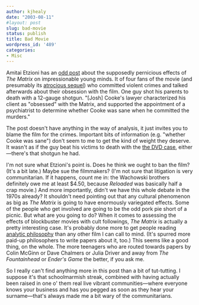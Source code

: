 ```yaml
---
author: kjhealy
date: "2003-08-11"
#layout: post
slug: bad-movie
status: publish
title: Bad Movie
wordpress_id: '489'
categories:
- Misc
---
```


Amitai Etzioni has an [odd post](http://www.amitai-notes.com/blog/archives/000101.html) about the supposedly pernicious effects of *The Matrix* on impressionable young minds. It of four fans of the movie (and presumably its [atrocious sequel](http://www.kieranhealy.org/blog/archives/000434.html)) who committed violent crimes and talked afterwards about their obsession with the film. One guy shot his parents to death with a 12-gauge shotgun. "[Josh] Cooke's lawyer characterized his client as "obsessed" with the Matrix, and supported the appointment of a psychiatrist to determine whether Cooke was sane when he committed the murders."

The post doesn't have anything in the way of analysis, it just invites you to blame the film for the crimes. Important bits of information (e.g. "whether Cooke was sane") don't seem to me to get the kind of weight they deserve. It wasn't as if the guy beat his victims to death with the [the DVD case](http://www.amazon.com/exec/obidos/ASIN/B00000K19E/kieranhealysw-20/ref=nosim/), either—there's that shotgun he had.
 
 I'm not sure what Etzioni's point is. Does he think we ought to ban the film? (It's a bit late.) Maybe sue the filmmakers? (I'm not sure that litigation is very communitarian. If it happens, count me in: the Wachowski brothers definitely owe me at least $4.50, because *Reloaded* was basically half a crap movie.) And more importantly, didn't we have this whole debate in the 1970s already? It shouldn't need pointing out that any cultural phenomenon as big as *The Matrix* is going to have enormously variegated effects. Some of the people who get involved are going to be the odd pork pie short of a picnic. But what are you going to do? When it comes to assessing the effects of blockbuster movies with cult followings, *The Matrix* is actually a pretty interesting case. It's probably done more to get people reading [analytic philosophy](http://whatisthematrix.warnerbros.com/rl_cmp/phi.html) than any other film I can call to mind. (It's spurred more paid-up philosophers to write papers about it, too.) This seems like a good thing, on the whole. The more teenagers who are routed towards papers by Colin McGinn or Dave Chalmers or Julia Driver and away from *The Fountainhead* or *Ender's Game* the better, if you ask me.

So I really can't find anything more in this post than a bit of tut-tutting. I suppose it's that schoolmarmish streak, combined with having actually been raised in one o' them real live vibrant communities—where everyone knows your business and has you pegged as soon as they hear your surname—that's always made me a bit wary of the communitarians.
